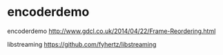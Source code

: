 # encoderdemo

encoderdemo
http://www.gdcl.co.uk/2014/04/22/Frame-Reordering.html

libstreaming 
https://github.com/fyhertz/libstreaming